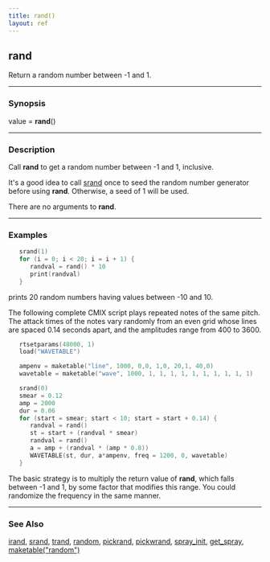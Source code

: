```yaml
---
title: rand()
layout: ref
---
```


## rand

Return a random number between -1 and 1.

-----

### Synopsis

value = **rand**()

-----

### Description

Call **rand** to get a random number between -1 and 1, inclusive.

It's a good idea to call [srand](srand.html) once to seed the random
number generator before using **rand**. Otherwise, a seed of 1 will be
used.

There are no arguments to **rand**.

-----

### Examples

```cpp
   srand(1)
   for (i = 0; i < 20; i = i + 1) {
      randval = rand() * 10
      print(randval)
   }
```

prints 20 random numbers having values between -10 and 10.

The following complete CMIX script plays repeated notes of the same
pitch. The attack times of the notes vary randomly from an even grid
whose lines are spaced 0.14 seconds apart, and the amplitudes range from
400 to 3600.

```cpp
   rtsetparams(48000, 1)
   load("WAVETABLE")

   ampenv = maketable("line", 1000, 0,0, 1,0, 20,1, 40,0)
   wavetable = maketable("wave", 1000, 1, 1, 1, 1, 1, 1, 1, 1, 1, 1)

   srand(0)
   smear = 0.12
   amp = 2000
   dur = 0.06
   for (start = smear; start < 10; start = start + 0.14) {
      randval = rand()
      st = start + (randval * smear)
      randval = rand()
      a = amp + (randval * (amp * 0.8))
      WAVETABLE(st, dur, a*ampenv, freq = 1200, 0, wavetable)
   }
```

The basic strategy is to multiply the return value of **rand**, which
falls between -1 and 1, by some factor that modifies this range. You
could randomize the frequency in the same manner.

-----

### See Also

[irand](irand.html), [srand](srand.html), [trand](trand.html),
[random](random.html), [pickrand](pickrand.html),
[pickwrand](pickwrand.html), [spray\_init](spray_init.html),
[get\_spray](get_spray.html),
[maketable("random")](maketable.html#random)

